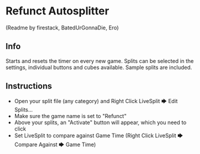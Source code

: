 # Refunct Autosplitter
(Readme by firestack, BatedUrGonnaDie, Ero)
## Info
Starts and resets the timer on every new game. Splits can be selected in the settings, individual buttons and cubes available.
Sample splits are included.

## Instructions
* Open your split file (any category) and Right Click LiveSplit 🡆 Edit Splits...
* Make sure the game name is set to "Refunct"
* Above your splits, an "Activate" button will appear, which you need to click
* Set LiveSplit to compare against Game Time (Right Click LiveSplit 🡆 Compare Against 🡆 Game Time)
